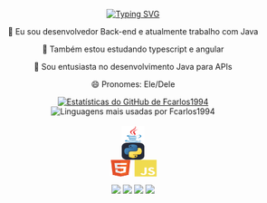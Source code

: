 <p align="center">
  <a href="https://git.io/typing-svg">
    <img src="https://readme-typing-svg.demolab.com?font=Fira+Code&weight=600&size=22&pause=1000&color=ffffff&random=false&width=500&height=40&lines=Ol%C3%A1%2C+eu+sou+FCarlos1994!+%E2%98%95%F0%9F%90%8D%F0%9F%92%BB%F0%9F%8C%8D" alt="Typing SVG">
  </a>
</p>

<div align="center">  
  
🔭 Eu sou desenvolvedor Back-end e atualmente trabalho com Java


🌱 Também estou estudando typescript e angular

💬 Sou entusiasta no desenvolvimento Java para APIs

😄 Pronomes: Ele/Dele
<div style="text-align: center;">
  <a href="https://github.com/Fcarlos1994">
    <img height="150em" src="https://github-readme-stats.vercel.app/api?username=Fcarlos1994&show_icons=true&theme=dark&include_all_commits=true&count_private=true" alt="Estatísticas do GitHub de Fcarlos1994" />
  </a>
  <img height="150em" src="https://github-readme-stats.vercel.app/api/top-langs/?username=Fcarlos1994&layout=compact&langs_count=7&theme=dark" alt="Linguagens mais usadas por Fcarlos1994" />
</div>

    
  <div style="display: inline_block" align="center"><br>
  <img align="center" alt="Java" height="30" width="40" src="https://raw.githubusercontent.com/devicons/devicon/master/icons/java/java-original.svg">
  <img align="center" alt="Python" height="30" width="40" src="https://github.com/tandpfun/skill-icons/raw/main/icons/Python-Dark.svg" alt="Ícone Python" height="30" width="40" style="display: block; margin: 0 auto;">
  <img align="center" alt="HTML" height="30" width="40" src="https://raw.githubusercontent.com/devicons/devicon/master/icons/html5/html5-original.svg">
  <img align="center" alt="Js" height="30" width="40" src="https://raw.githubusercontent.com/devicons/devicon/master/icons/javascript/javascript-plain.svg">

</div>

<p></p>
<div align="center"> 
  <a href="https://www.instagram.com/francisco_carlos1994?igsh=Z2sydGc0cm9oMWEx"><img src="https://img.shields.io/badge/-Instagram-%23E4405F?style=for-the-badge&logo=instagram&logoColor=white"></a>
  <a href = ""><img src="https://img.shields.io/badge/-Hotmail-%23333?style=for-the-badge&logo=hotmail&logoColor=white"></a>
  <a href=""><img src="https://img.shields.io/badge/-LinkedIn-%230077B5?style=for-the-badge&logo=linkedin&logoColor=white"></a> 
  <a href=""><img src="https://img.shields.io/badge/YouTube-FF0000.svg?style=for-the-badge&logo=YouTube&logoColor=white"></a> 
 
</div>
